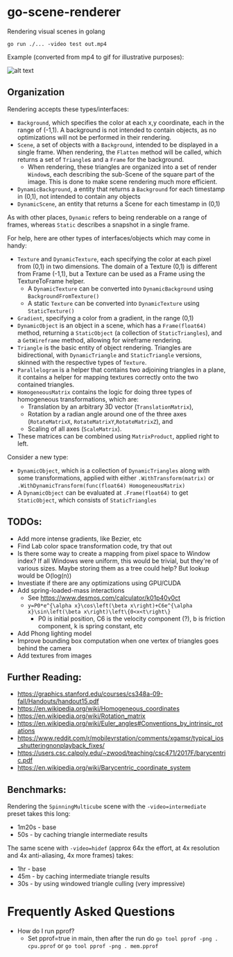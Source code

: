 # go-scene-renderer
Rendering visual scenes in golang

`go run ./... -video test out.mp4`

Example (converted from mp4 to gif for illustrative purposes):

![alt text](https://github.com/libeks/go-scene-renderer/blob/main/gallery/cube_sine.gif)

## Organization
Rendering accepts these types/interfaces:
* `Background`, which specifies the color at each x,y coordinate, each in the range of (-1,1). A background is not intended to contain objects, as no optimizations will not be performed in their rendering. 
* `Scene`, a set of objects with a `Background`, intended to be displayed in a single frame. When rendering,
  the `Flatten` method will be called, which returns a set of `Triangle`s and a `Frame` for the background.
  * When rendering, these triangles are organized into a set of render `Window`s, each describing the sub-Scene of the square part of the image. This is done to make scene rendering much more efficient.
* `DynamicBackground`, a entity that returns a `Background` for each timestamp in (0,1), not intended to contain any objects
* `DynamicScene`, an entity that returns a Scene for each timestamp in (0,1)

As with other places, `Dynamic` refers to being renderable on a range of frames, whereas `Static` describes a snapshot in a single frame.

For help, here are other types of interfaces/objects which may come in handy:
* `Texture` and `DynamicTexture`, each specifying the color at each pixel from (0,1) in two dimensions. The domain of a Texture (0,1) is different from Frame (-1,1), but a Texture can be used as a Frame using the TextureToFrame helper.
  * A `DynamicTexture` can be converted into `DynamicBackground` using `BackgroundFromTexture()`
  * A static `Texture` can be converted into `DynamicTexture` using `StaticTexture()`
* `Gradient`, specifying a color from a gradient, in the range (0,1)
* `DynamicObject` is an object in a scene, which has a `Frame(float64)` method, returning a `StaticObject` (a collection of `StaticTriangles`), and a `GetWireframe` method, allowing for wireframe rendering.
* `Triangle` is the basic entity of object rendering. Triangles are bidirectional, with `DynamicTriangle` and `StaticTriangle` versions, skinned with the respective types of `Texture`.
* `Parallelogram` is a helper that contains two adjoining triangles in a plane, it contains a helper for mapping textures correctly onto the two contained triangles.
* `HomogeneousMatrix` contains the logic for doing three types of homogeneous transformations, which are:
	* Translation by an arbitrary 3D vector (`TranslationMatrix`), 
	* Rotation by a radian angle around one of the three axes (`RotateMatrixX`, `RotateMatrixY`,`RotateMatrixZ`), and
	* Scaling of all axes (`ScaleMatrix`). 
* These matrices can be combined using `MatrixProduct`, applied right to left.


Consider a new type:
* `DynamicObject`, which is a collection of `DynamicTriangles` along with some transformations, applied with either `.WithTransform(matrix)` or `.WithDynamicTransform(func(float64) HomogeneousMatrix)`
* A `DynamicObject` can be evaluated at `.Frame(float64)` to get `StaticObject`, which consists of `StaticTriangles`

## TODOs:
* Add more intense gradients, like Bezier, etc
* Find Lab color space transformation code, try that out
* Is there some way to create a mapping from pixel space to Window index? If all Windows were uniform, this would be trivial, but they're of various sizes. Maybe storing them as a tree could help? But lookup would be O(log(n))
* Investiate if there are any optimizations using GPU/CUDA
* Add spring-loaded-mass interactions
  * See https://www.desmos.com/calculator/k01p40v0ct
  * `y=P0*e^{\alpha x}\cos\left(\beta x\right)+C6e^{\alpha x}\sin\left(\beta x\right)\left\{0<x<t\right\}`
    * P0 is initial position, C6 is the velocity component (?), b is friction component, k is spring constant, etc
* Add Phong lighting model
* Improve bounding box computation when one vertex of triangles goes behind the camera
* Add textures from images

## Further Reading:
* https://graphics.stanford.edu/courses/cs348a-09-fall/Handouts/handout15.pdf
* https://en.wikipedia.org/wiki/Homogeneous_coordinates
* https://en.wikipedia.org/wiki/Rotation_matrix
* https://en.wikipedia.org/wiki/Euler_angles#Conventions_by_intrinsic_rotations
* https://www.reddit.com/r/mobilevrstation/comments/xgamsr/typical_ios_shutteringnonplayback_fixes/
* https://users.csc.calpoly.edu/~zwood/teaching/csc471/2017F/barycentric.pdf
* https://en.wikipedia.org/wiki/Barycentric_coordinate_system


## Benchmarks:
Rendering the `SpinningMulticube` scene with the `-video=intermediate` preset takes this long:
* 1m20s - base
* 50s - by caching triangle intermediate results

The same scene with `-video=hidef` (approx 64x the effort, at 4x resolution and 4x anti-aliasing, 4x more frames) takes:
* 1hr - base
* 45m - by caching intermediate triangle results
* 30s - by using windowed triangle culling (very impressive)


# Frequently Asked Questions
* How do I run pprof?
  * Set pprof=true in main, then after the run do  `go tool pprof -png . cpu.pprof` or `go tool pprof -png . mem.pprof`